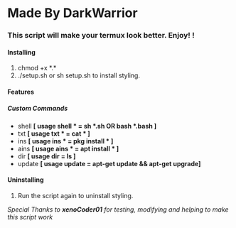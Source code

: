 # Made By DarkWarrior
### This script will make your termux look better. Enjoy! ! 

#### Installing

1. chmod +x \*.\*
2. ./setup.sh or sh setup.sh to install styling. 

#### Features
##### Custom Commands
+ shell **[ usage shell \* = sh \*.sh OR bash \*.bash ]**
+ txt **[ usage txt \* = cat \* ]**
+ ins **[ usage ins \* = pkg install \* ]**
+ ains **[ usage ains \* = apt install \* ]**
+ dir **[ usage dir = ls ]**
+ update **[ usage update = apt-get update && apt-get upgrade]**

#### Uninstalling
1. Run the script again to uninstall styling.

*Special Thanks to **xenoCoder01**
for testing, modifying and helping to make this script work*
